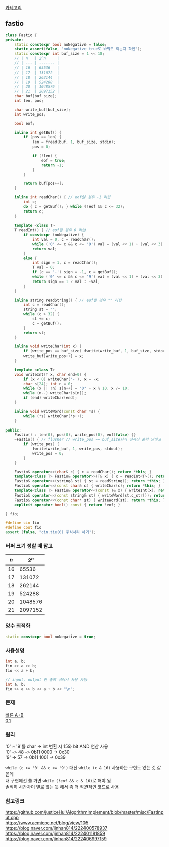 [카테고리](/README.md)
## fastio
```cpp
class Fastio {
private:
    static constexpr bool noNegative = false;
    static_assert(false, "noNegative true로 바꿔도 되는지 확인");
    static constexpr int buf_size = 1 << 18;
    // | n   | 2^n     |
    // | --- | ------- |
    // | 16  | 65536   |
    // | 17  | 131072  |
    // | 18  | 262144  |
    // | 19  | 524288  |
    // | 20  | 1048576 |
    // | 21  | 2097152 |
    char buf[buf_size];
    int len, pos;

    char write_buf[buf_size];
    int write_pos;

    bool eof;

    inline int getBuf() {
        if (pos == len) {
            len = fread(buf, 1, buf_size, stdin);
            pos = 0;

            if (!len) {
                eof = true;
                return -1;
            }
        }

        return buf[pos++];
    }

    inline int readChar() { // eof일 경우 -1 리턴
        int c;
        do { c = getBuf(); } while (!eof && c <= 32);
        return c;
    }
    
    template <class T>
    T readInt() { // eof일 경우 0 리턴
        if constexpr (noNegative) {
            int val = 0, c = readChar();
            while ('0' <= c && c <= '9') val = (val << 1) + (val << 3) + (c & 15), c = getBuf();
            return val;
        }
        else {
            int sign = 1, c = readChar();
            T val = 0;
            if (c == '-') sign = -1, c = getBuf();
            while ('0' <= c && c <= '9') val = (val << 1) + (val << 3) + (c & 15), c = getBuf();
            return sign == 1 ? val : -val;
        }
    }

    inline string readString() { // eof일 경우 "" 리턴
        int c = readChar();
        string st = "";
        while (c > 32) {
            st += c;
            c = getBuf();
        }
        return st;
    }

    inline void writeChar(int x) {
        if (write_pos == buf_size) fwrite(write_buf, 1, buf_size, stdout), write_pos = 0;
        write_buf[write_pos++] = x;
    }

    template <class T>
    void writeInt(T x, char end=0) {
        if (x < 0) writeChar('-'), x = -x;
        char s[24]; int n = 0;
        while (x || !n) s[n++] = '0' + x % 10, x /= 10;
        while (n--) writeChar(s[n]);
        if (end) writeChar(end);
    }

    inline void writeWord(const char *s) {
        while (*s) writeChar(*s++);
    }

public:
    Fastio() : len(0), pos(0), write_pos(0), eof(false) {}
    ~Fastio() { // flusher // write_pos == buf_size되기 전까진 출력 안하고 모아둠. 프로그램 종료전까지 출력 안된건 자동으로 종료 전에 소멸자 호출하며 출력
        if (write_pos) {
            fwrite(write_buf, 1, write_pos, stdout);
            write_pos = 0;
        }
    }

    Fastio& operator>>(char& c) { c = readChar(); return *this; }
    template<class T> Fastio& operator>>(T& x) { x = readInt<T>(); return *this; }
    Fastio& operator>>(string& st) { st = readString(); return *this; }
    Fastio& operator<<(const char& c) { writeChar(c); return *this; }
    template<class T> Fastio& operator<<(const T& x) { writeInt(x); return *this; }
    Fastio& operator<<(const string& st) { writeWord(st.c_str()); return *this; }
    Fastio& operator<<(const char* st) { writeWord(st); return *this; }
    explicit operator bool() const { return !eof; }

} fio;

#define cin fio
#define cout fio
assert (false, "cin.tie(0) 주석처리 하기");
```
### 버퍼 크기 정할 때 참고
| $n$ | $2^n$   |
| --- | ------- |
| 16  | 65536   |
| 17  | 131072  |
| 18  | 262144  |
| 19  | 524288  |
| 20  | 1048576 |
| 21  | 2097152 |

### 양수 최적화
```cpp
static constexpr bool noNegative = true;
```

### 사용설명
<!-- TODO readDouble, getLine -->
```cpp
int a, b;
fin >> a >> b;
fio << a + b;

// input, output 한 줄에 섞어서 사용 가능   
int a, b;
fio >> a >> b << a + b << "\n";
```

### 문제
[빠른 A+B](https://www.acmicpc.net/problem/15552)   
[0.1](https://www.acmicpc.net/problem/11921)

### 원리
'0' ~ '9'를 char -> int 변환 시 15와 bit AND 연산 사용   
'0' -> 48 -> 0b11 0000 -> 0x30   
'9' -> 57 -> 0b11 1001 -> 0x39   

`while (c >= '0' && c <= '9')` 대신 `while (c & 16)` 사용하는 구현도 있는 것 같은데   
내 구현에선 쓸 거면 `while (!eof && c & 16)`로 해야 됨   
솔직히 시간차이 별로 없는 듯 해서 좀 더 직관적인 코드로 사용

### 참고링크
https://github.com/justiceHui/AlgorithmImplement/blob/master/misc/FastInput.cpp   
https://www.acmicpc.net/blog/view/105   
https://blog.naver.com/jinhan814/222400578937   
https://blog.naver.com/jinhan814/222401181859   
https://blog.naver.com/jinhan814/222406997159   